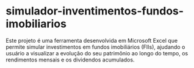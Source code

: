 # simulador-inventimentos-fundos-imobiliarios
Este projeto é uma ferramenta desenvolvida em Microsoft Excel que permite simular investimentos em fundos imobiliários (FIIs), ajudando o usuário a visualizar a evolução do seu patrimônio ao longo do tempo, os rendimentos mensais e os dividendos acumulados.

